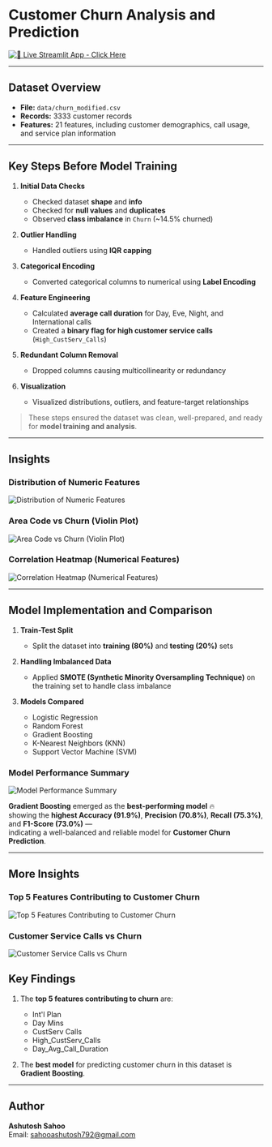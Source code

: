 # Customer Churn Analysis and Prediction

[![🔗 Live Streamlit App - Click Here](https://img.shields.io/badge/Live%20Streamlit%20App-Click%20Here-orange?style=for-the-badge)](https://customerchurnanalysisandprediction-vytvdffnz8j6mjwzgyvgcd.streamlit.app/)


---

## Dataset Overview

- **File:** `data/churn_modified.csv`
- **Records:** 3333 customer records
- **Features:** 21 features, including customer demographics, call usage, and service plan information


---

## Key Steps Before Model Training

1. **Initial Data Checks**
   - Checked dataset **shape** and **info**
   - Checked for **null values** and **duplicates**
   - Observed **class imbalance** in `Churn` (~14.5% churned)

2. **Outlier Handling**
   - Handled outliers using **IQR capping**

3. **Categorical Encoding**
   - Converted categorical columns to numerical using **Label Encoding**

4. **Feature Engineering**
   - Calculated **average call duration** for Day, Eve, Night, and International calls  
   - Created a **binary flag for high customer service calls** (`High_CustServ_Calls`)

5. **Redundant Column Removal**
   - Dropped columns causing multicollinearity or redundancy

6. **Visualization**
   - Visualized distributions, outliers, and feature-target relationships

> These steps ensured the dataset was clean, well-prepared, and ready for **model training and analysis**.

---

## Insights

### Distribution of Numeric Features
![Distribution of Numeric Features](Output_Screenshots/Distribution_of_Numeric_Features.png)

### Area Code vs Churn (Violin Plot)
![Area Code vs Churn (Violin Plot)](Output_Screenshots/Area_Code_vs_Churn.png)

### Correlation Heatmap (Numerical Features)
![Correlation Heatmap (Numerical Features)](Output_Screenshots/Correlation_Heatmap.png)


---

## Model Implementation and Comparison

1. **Train-Test Split**
   - Split the dataset into **training (80%)** and **testing (20%)** sets

2. **Handling Imbalanced Data**
   - Applied **SMOTE (Synthetic Minority Oversampling Technique)** on the training set to handle class imbalance

3. **Models Compared**
   - Logistic Regression  
   - Random Forest  
   - Gradient Boosting  
   - K-Nearest Neighbors (KNN)  
   - Support Vector Machine (SVM)

### Model Performance Summary
![Model Performance Summary](Output_Screenshots/Model_Performance_Summary.png)

**Gradient Boosting** emerged as the **best-performing model** 🔥  
showing the **highest Accuracy (91.9%)**, **Precision (70.8%)**, **Recall (75.3%)**, and **F1-Score (73.0%)** —  
indicating a well-balanced and reliable model for **Customer Churn Prediction**.

---

## More Insights

### Top 5 Features Contributing to Customer Churn
![Top 5 Features Contributing to Customer Churn](Output_Screenshots/Top_5_Features_Contributing_to_Customer_Churn.png)

### Customer Service Calls vs Churn
![Customer Service Calls vs Churn](Output_Screenshots/Customer_Service_Calls_vs_Churn.png)


## Key Findings

1. The **top 5 features contributing to churn** are:  
   - Int'l Plan  
   - Day Mins  
   - CustServ Calls  
   - High_CustServ_Calls  
   - Day_Avg_Call_Duration  

2. The **best model** for predicting customer churn in this dataset is **Gradient Boosting**.

---

## Author

**Ashutosh Sahoo**  
Email: [sahooashutosh792@gmail.com](mailto:sahooashutosh792@gmail.com)
